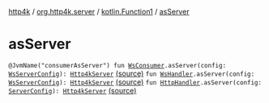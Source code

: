 [http4k](../../index.md) / [org.http4k.server](../index.md) / [kotlin.Function1](index.md) / [asServer](./as-server.md)

# asServer

`@JvmName("consumerAsServer") fun `[`WsConsumer`](../../org.http4k.websocket/-ws-consumer.md)`.asServer(config: `[`WsServerConfig`](../-ws-server-config/index.md)`): `[`Http4kServer`](../-http4k-server/index.md) [(source)](https://github.com/http4k/http4k/blob/master/http4k-core/src/main/kotlin/org/http4k/server/http4kServer.kt#L37)
`fun `[`WsHandler`](../../org.http4k.websocket/-ws-handler.md)`.asServer(config: `[`WsServerConfig`](../-ws-server-config/index.md)`): `[`Http4kServer`](../-http4k-server/index.md) [(source)](https://github.com/http4k/http4k/blob/master/http4k-core/src/main/kotlin/org/http4k/server/http4kServer.kt#L39)
`fun `[`HttpHandler`](../../org.http4k.core/-http-handler.md)`.asServer(config: `[`ServerConfig`](../-server-config/index.md)`): `[`Http4kServer`](../-http4k-server/index.md) [(source)](https://github.com/http4k/http4k/blob/master/http4k-core/src/main/kotlin/org/http4k/server/http4kServer.kt#L40)